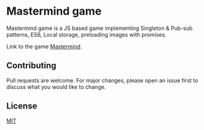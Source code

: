# Mastermind game

Mastermind game is a JS based game implementing Singleton & Pub-sub patterns, ES6, Local storage, preloading images with promises.

Link to the game [Mastermind](https://milosmarkoni.github.io/Mastermind-game/).

## Contributing

Pull requests are welcome. For major changes, please open an issue first to discuss what you would like to change.

## License

[MIT](https://choosealicense.com/licenses/mit/)
